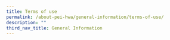 ```yaml
---
title: Terms of use
permalink: /about-pei-hwa/general-information/terms-of-use/
description: ""
third_nav_title: General Information
---
```

